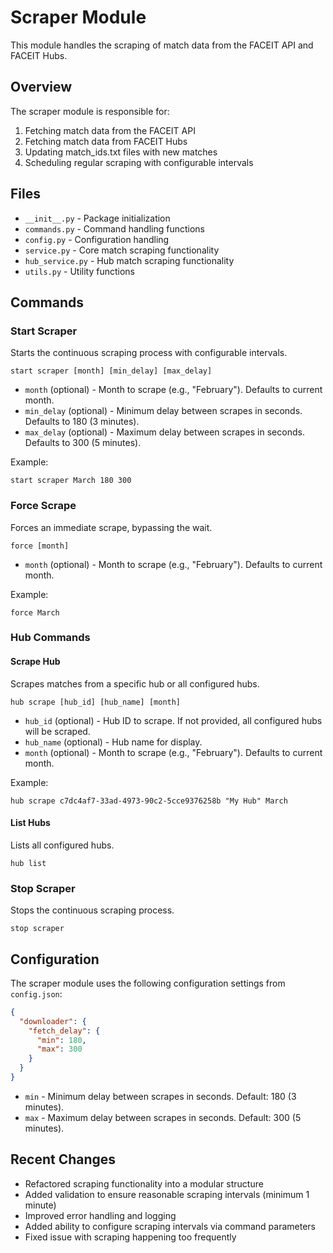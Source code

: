 # Scraper Module

This module handles the scraping of match data from the FACEIT API and FACEIT Hubs.

## Overview

The scraper module is responsible for:

1. Fetching match data from the FACEIT API
2. Fetching match data from FACEIT Hubs
3. Updating match_ids.txt files with new matches
4. Scheduling regular scraping with configurable intervals

## Files

- `__init__.py` - Package initialization
- `commands.py` - Command handling functions
- `config.py` - Configuration handling
- `service.py` - Core match scraping functionality
- `hub_service.py` - Hub match scraping functionality
- `utils.py` - Utility functions

## Commands

### Start Scraper

Starts the continuous scraping process with configurable intervals.

```
start scraper [month] [min_delay] [max_delay]
```

- `month` (optional) - Month to scrape (e.g., "February"). Defaults to current month.
- `min_delay` (optional) - Minimum delay between scrapes in seconds. Defaults to 180 (3 minutes).
- `max_delay` (optional) - Maximum delay between scrapes in seconds. Defaults to 300 (5 minutes).

Example:
```
start scraper March 180 300
```

### Force Scrape

Forces an immediate scrape, bypassing the wait.

```
force [month]
```

- `month` (optional) - Month to scrape (e.g., "February"). Defaults to current month.

Example:
```
force March
```

### Hub Commands

#### Scrape Hub

Scrapes matches from a specific hub or all configured hubs.

```
hub scrape [hub_id] [hub_name] [month]
```

- `hub_id` (optional) - Hub ID to scrape. If not provided, all configured hubs will be scraped.
- `hub_name` (optional) - Hub name for display.
- `month` (optional) - Month to scrape (e.g., "February"). Defaults to current month.

Example:
```
hub scrape c7dc4af7-33ad-4973-90c2-5cce9376258b "My Hub" March
```

#### List Hubs

Lists all configured hubs.

```
hub list
```

### Stop Scraper

Stops the continuous scraping process.

```
stop scraper
```

## Configuration

The scraper module uses the following configuration settings from `config.json`:

```json
{
  "downloader": {
    "fetch_delay": {
      "min": 180,
      "max": 300
    }
  }
}
```

- `min` - Minimum delay between scrapes in seconds. Default: 180 (3 minutes).
- `max` - Maximum delay between scrapes in seconds. Default: 300 (5 minutes).

## Recent Changes

- Refactored scraping functionality into a modular structure
- Added validation to ensure reasonable scraping intervals (minimum 1 minute)
- Improved error handling and logging
- Added ability to configure scraping intervals via command parameters
- Fixed issue with scraping happening too frequently
